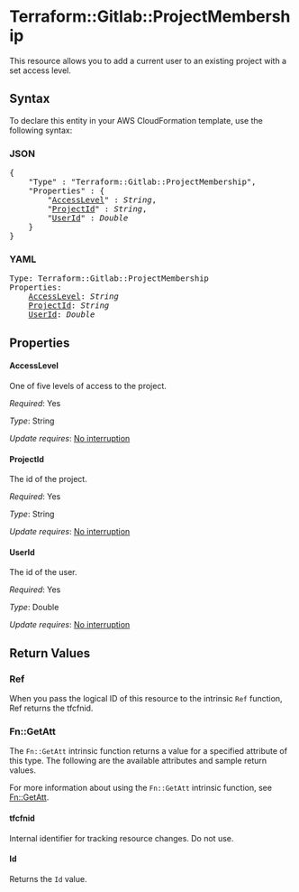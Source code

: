 # Terraform::Gitlab::ProjectMembership

This resource allows you to add a current user to an existing project with a set access level.

## Syntax

To declare this entity in your AWS CloudFormation template, use the following syntax:

### JSON

<pre>
{
    "Type" : "Terraform::Gitlab::ProjectMembership",
    "Properties" : {
        "<a href="#accesslevel" title="AccessLevel">AccessLevel</a>" : <i>String</i>,
        "<a href="#projectid" title="ProjectId">ProjectId</a>" : <i>String</i>,
        "<a href="#userid" title="UserId">UserId</a>" : <i>Double</i>
    }
}
</pre>

### YAML

<pre>
Type: Terraform::Gitlab::ProjectMembership
Properties:
    <a href="#accesslevel" title="AccessLevel">AccessLevel</a>: <i>String</i>
    <a href="#projectid" title="ProjectId">ProjectId</a>: <i>String</i>
    <a href="#userid" title="UserId">UserId</a>: <i>Double</i>
</pre>

## Properties

#### AccessLevel

One of five levels of access to the project.

_Required_: Yes

_Type_: String

_Update requires_: [No interruption](https://docs.aws.amazon.com/AWSCloudFormation/latest/UserGuide/using-cfn-updating-stacks-update-behaviors.html#update-no-interrupt)

#### ProjectId

The id of the project.

_Required_: Yes

_Type_: String

_Update requires_: [No interruption](https://docs.aws.amazon.com/AWSCloudFormation/latest/UserGuide/using-cfn-updating-stacks-update-behaviors.html#update-no-interrupt)

#### UserId

The id of the user.

_Required_: Yes

_Type_: Double

_Update requires_: [No interruption](https://docs.aws.amazon.com/AWSCloudFormation/latest/UserGuide/using-cfn-updating-stacks-update-behaviors.html#update-no-interrupt)

## Return Values

### Ref

When you pass the logical ID of this resource to the intrinsic `Ref` function, Ref returns the tfcfnid.

### Fn::GetAtt

The `Fn::GetAtt` intrinsic function returns a value for a specified attribute of this type. The following are the available attributes and sample return values.

For more information about using the `Fn::GetAtt` intrinsic function, see [Fn::GetAtt](https://docs.aws.amazon.com/AWSCloudFormation/latest/UserGuide/intrinsic-function-reference-getatt.html).

#### tfcfnid

Internal identifier for tracking resource changes. Do not use.

#### Id

Returns the <code>Id</code> value.

